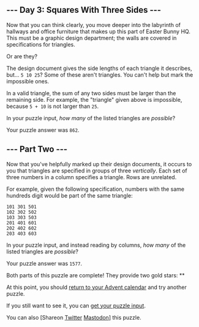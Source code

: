 \--- Day 3: Squares With Three Sides ---
----------

Now that you can think clearly, you move deeper into the labyrinth of hallways and office furniture that makes up this part of Easter Bunny HQ. This must be a graphic design department; the walls are covered in specifications for triangles.

Or are they?

The design document gives the side lengths of each triangle it describes, but... `5 10 25`? Some of these aren't triangles. You can't help but mark the impossible ones.

In a valid triangle, the sum of any two sides must be larger than the remaining side. For example, the "triangle" given above is impossible, because `5 + 10` is not larger than `25`.

In your puzzle input, *how many* of the listed triangles are *possible*?

Your puzzle answer was `862`.

\--- Part Two ---
----------

Now that you've helpfully marked up their design documents, it occurs to you that triangles are specified in groups of three *vertically*. Each set of three numbers in a column specifies a triangle. Rows are unrelated.

For example, given the following specification, numbers with the same hundreds digit would be part of the same triangle:

```
101 301 501
102 302 502
103 303 503
201 401 601
202 402 602
203 403 603

```

In your puzzle input, and instead reading by columns, *how many* of the listed triangles are *possible*?

Your puzzle answer was `1577`.

Both parts of this puzzle are complete! They provide two gold stars: \*\*

At this point, you should [return to your Advent calendar](/2016) and try another puzzle.

If you still want to see it, you can [get your puzzle input](3/input).

You can also [Shareon [Twitter](https://twitter.com/intent/tweet?text=I%27ve+completed+%22Squares+With+Three+Sides%22+%2D+Day+3+%2D+Advent+of+Code+2016&url=https%3A%2F%2Fadventofcode%2Ecom%2F2016%2Fday%2F3&related=ericwastl&hashtags=AdventOfCode) [Mastodon](javascript:void(0);)] this puzzle.